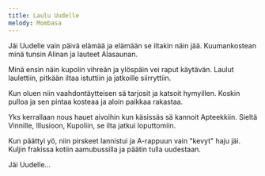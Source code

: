 ```yaml
---
title: Laulu Uudelle
melody: Mombasa
---
```

Jäi Uudelle vain päivä elämää
ja elämään se iltakin näin jää.
Kuumankostean minä tunsin Alinan
ja lauteet Alasaunan.

Minä ensin näin kupolin vihreän
ja ylöspäin vei raput käytävän.
Laulut laulettiin, pitkään iltaa istuttiin
ja jatkoille siirryttiin.

Kun oluen niin vaahdontäytteisen
sä tarjosit ja katsoit hymyillen.
Koskin pulloa ja sen pintaa kosteaa
ja aloin paikkaa rakastaa.

Yks kerrallaan nous hauet aivoihin
kun käsissäs sä kannoit Apteekkiin.
Sieltä Vinnille, Illusioon, Kupoliin,
se ilta jatkui loputtomiin.

Kun päättyi yö, niin pirskeet lannistui
ja A-rappuun vain "kevyt" haju jäi.
Kuljin frakissa kotiin aamubussilla
ja päätin tulla uudestaan.

Jäi Uudelle...
